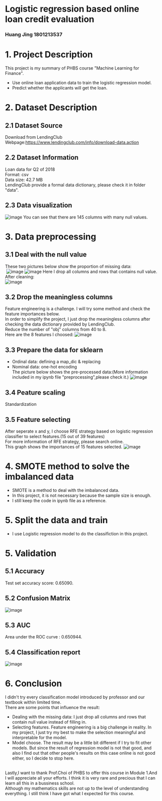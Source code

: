 # Logistic regression based online loan credit evaluation
### Huang Jing  1801213537
# 1. Project Description
This project is my summary of PHBS course "Machine Learning for Finance".<br>
* Use online loan application data to train the logistic regression model.<br>
* Predict whether the applicants will get the loan.<br>

# 2. Dataset Description
## 2.1 Dataset Source
Download from LendingClub <br>
Webpage:https://www.lendingclub.com/info/download-data.action
## 2.2 Dataset Information
Loan data for Q2 of 2018<br>
Format: csv<br>
Data size: 42.7 MB<br>
LendingClub provide a formal data dictionary, please check it in folder "data".
## 2.3 Data visualization
 ![image](https://github.com/HuangJing1801/PHBS_MLF_2018/blob/master/images/data_visualization.png)
You can see that there are 145 columns with many null values.
# 3. Data preprocessing
## 3.1 Deal with the null value
These two pictures below show the proportion of missing data:<br>
 ![image](https://github.com/HuangJing1801/PHBS_MLF_2018/blob/master/images/output_6_1.png)
 ![image](https://github.com/HuangJing1801/PHBS_MLF_2018/blob/master/images/output_7_1.png)
Here I drop all columns and rows that contains null value.<br>
After cleaning:<br>
 ![image](https://github.com/HuangJing1801/PHBS_MLF_2018/blob/master/images/output_10_1.png)
 
## 3.2 Drop the meaningless columns
Feature engineering is a challenge. I will try some method and check the feature importances below.<br>
In order to simplify the project, I just drop the meaningless columns after checking the data dictionary provided by LendingClub.<br>
Reduce the number of "obj" columns from 40 to 8.<br>
Here are the 8 features I choosed:
 ![image](https://github.com/HuangJing1801/PHBS_MLF_2018/blob/master/images/obj_features_8.png)
## 3.3 Prepare the data for sklearn
* Ordinal data: defining a map_dic & replacing<br>
* Nominal data: one-hot encoding<br>
The picture below shows the pre-processed data:(More information included in my ipynb file "preprocessing",please check it.)
 ![image](https://github.com/HuangJing1801/PHBS_MLF_2018/blob/master/images/after_clean.png)
## 3.4 Peature scaling
Standardization
## 3.5 Feature selecting
After seperate x and y, I choose RFE strategy based on logistic regression classifier to select features.(15 out of 39 features)<br>
For more information of RFE strategy, please search online.<br>
This graph shows the importances of 15 features selected.
 ![image](https://github.com/HuangJing1801/PHBS_MLF_2018/blob/master/images/output_8_0.png)
# 4. SMOTE method to solve the imbalanced data
* SMOTE is a method to deal with the imbalanced data. 
* In this project, it is not necessary because the sample size is enough.
* I still keep the code in ipynb file as a reference.
# 5. Split the data and train 
* I use Logistic regression model to do the classifiction in this project.
# 5. Validation
## 5.1 Accuracy 
Test set accuracy score: 0.65090.
## 5.2 Confusion Matrix
![image](https://github.com/HuangJing1801/PHBS_MLF_2018/blob/master/images/output_16_1.png)
## 5.3 AUC
Area under the ROC curve : 0.650944.
## 5.4 Classification report
![image](https://github.com/HuangJing1801/PHBS_MLF_2018/blob/master/images/report.png)
# 6. Conclusion
I didn't try every classification model introduced by professor and our textbook within limited time.<br>
There are some points that influence the result:<br>
* Dealing with the missing data: I just drop all columns and rows that contain null value instead of filling in.
* Selecting features. Feature engineering is a big challenge in reality. In my project, I just try my best to make the selection meaningful and interpretable for the model.
* Model choose. The result may be a little bit different if I try to fit other models. But since the result of regression model is not that good, and also I find out that other people's results on this case online is not good either, so I decide to stop here.
<br>
Lastly,I want to thank Prof.Choi of PHBS to offer this course in Module 1.And I will appreciate all your efforts. I think it is very rare and precious that I can learn all this in a bussiness school.<br>
Although my mathematics skills are not up to the level of understanding everything. I still think I have got what I expected for this course.
